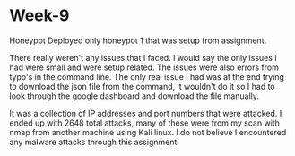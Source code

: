 # Week-9
Honeypot
Deployed only honeypot 1 that was setup from assignment.

There really weren't any issues that I faced. I would say the only issues I had were small and were setup related. The issues were also errors from typo's in the command line. The only real issue I had was at the end trying to download the json file from the command, it wouldn't do it so I had to look through the google dashboard and download the file manually. 

It was a collection of IP addresses and port numbers that were attacked. I ended up with 2648 total attacks, many of these were from my scan with nmap from another machine using Kali linux. I do not believe I encountered any malware attacks through this assignment. 
